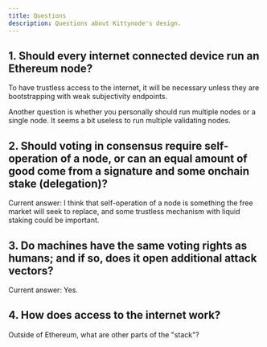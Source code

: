 ```yaml
---
title: Questions 
description: Questions about Kittynode's design.
---
```


## 1. Should every internet connected device run an Ethereum node?

To have trustless access to the internet, it will be necessary unless they are bootstrapping with weak subjectivity endpoints.

Another question is whether you personally should run multiple nodes or a single node. It seems a bit useless to run multiple validating nodes.

## 2. Should voting in consensus require self-operation of a node, or can an equal amount of good come from a signature and some onchain stake (delegation)?

Current answer: I think that self-operation of a node is something the free market will seek to replace, and some trustless mechanism with liquid staking could be important. 

## 3. Do machines have the same voting rights as humans; and if so, does it open additional attack vectors?

Current answer: Yes.

## 4. How does access to the internet work?

Outside of Ethereum, what are other parts of the "stack"?
